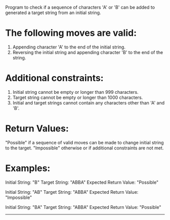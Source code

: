 Program to check if a sequence of characters 'A' or 'B' can be added to generated a target string from an initial string.

The following moves are valid:
==============================
1. Appending character 'A' to the end of the initial string.
2. Reversing the initial string and appending character 'B' to the end of the string.

Additional constraints:
=======================
1. Initial string cannot be empty or longer than 999 characters.
2. Target string cannot be empty or longer than 1000 characters.
3. Initial and target strings cannot contain any characters other than 'A' and 'B'.

Return Values:
===============
"Possible" if a sequence of valid moves can be made to change initial string to the target.
"Impossible" otherwise or if additional constraints are not met.

Examples:
=========
Initial String:        "B"
Target String:         "ABBA"
Expected Return Value: "Possible"

Initial String:        "AB"
Target String:         "ABBA"
Expected Return Value: "Impossible"

Initial String:        "BA"
Target String:         "ABBA"
Expected Return Value: "Possible"

---

